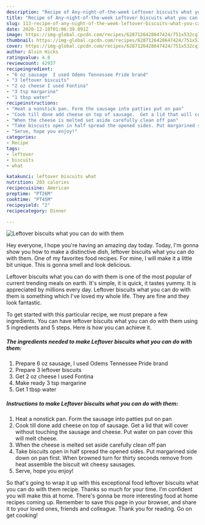 ```yaml
---
description: "Recipe of Any-night-of-the-week Leftover biscuits what you can do with them"
title: "Recipe of Any-night-of-the-week Leftover biscuits what you can do with them"
slug: 113-recipe-of-any-night-of-the-week-leftover-biscuits-what-you-can-do-with-them
date: 2020-12-18T01:06:39.891Z
image: https://img-global.cpcdn.com/recipes/6287126428647424/751x532cq70/leftover-biscuits-what-you-can-do-with-them-recipe-main-photo.jpg
thumbnail: https://img-global.cpcdn.com/recipes/6287126428647424/751x532cq70/leftover-biscuits-what-you-can-do-with-them-recipe-main-photo.jpg
cover: https://img-global.cpcdn.com/recipes/6287126428647424/751x532cq70/leftover-biscuits-what-you-can-do-with-them-recipe-main-photo.jpg
author: Alvin Hicks
ratingvalue: 4.8
reviewcount: 42937
recipeingredient:
- "6 oz sausage  I used Odems Tennessee Pride brand"
- "3 leftover biscuits"
- "2 oz cheese I used Fontina"
- "3 tsp margarine"
- "1 tbsp water"
recipeinstructions:
- "Heat a nonstick pan. Form the sausage into patties put on pan"
- "Cook till done add cheese on top of sausage.  Get a lid that will cover without touching the sausage and cheese.  Put water on pan cover this will melt cheese."
- "When the cheese is melted set aside carefully clean off pan"
- "Take biscuits open in half spread the opened sides. Put margarined side down on pan first. When browned turn for thirty seconds remove from heat assemble the biscuit wit cheesy sausages."
- "Serve, hope you enjoy!"
categories:
- Recipe
tags:
- leftover
- biscuits
- what

katakunci: leftover biscuits what 
nutrition: 203 calories
recipecuisine: American
preptime: "PT26M"
cooktime: "PT45M"
recipeyield: "2"
recipecategory: Dinner

---
```



![Leftover biscuits what you can do with them](https://img-global.cpcdn.com/recipes/6287126428647424/751x532cq70/leftover-biscuits-what-you-can-do-with-them-recipe-main-photo.jpg)

Hey everyone, I hope you're having an amazing day today. Today, I'm gonna show you how to make a distinctive dish, leftover biscuits what you can do with them. One of my favorites food recipes. For mine, I will make it a little bit unique. This is gonna smell and look delicious.



Leftover biscuits what you can do with them is one of the most popular of current trending meals on earth. It's simple, it is quick, it tastes yummy. It is appreciated by millions every day. Leftover biscuits what you can do with them is something which I've loved my whole life. They are fine and they look fantastic.


To get started with this particular recipe, we must prepare a few ingredients. You can have leftover biscuits what you can do with them using 5 ingredients and 5 steps. Here is how you can achieve it.

<!--inarticleads1-->

##### The ingredients needed to make Leftover biscuits what you can do with them:

1. Prepare 6 oz sausage,  I used Odems Tennessee Pride brand
1. Prepare 3 leftover biscuits
1. Get 2 oz cheese I used Fontina
1. Make ready 3 tsp margarine
1. Get 1 tbsp water




<!--inarticleads2-->

##### Instructions to make Leftover biscuits what you can do with them:

1. Heat a nonstick pan. Form the sausage into patties put on pan
1. Cook till done add cheese on top of sausage.  Get a lid that will cover without touching the sausage and cheese.  Put water on pan cover this will melt cheese.
1. When the cheese is melted set aside carefully clean off pan
1. Take biscuits open in half spread the opened sides. Put margarined side down on pan first. When browned turn for thirty seconds remove from heat assemble the biscuit wit cheesy sausages.
1. Serve, hope you enjoy!




So that's going to wrap it up with this exceptional food leftover biscuits what you can do with them recipe. Thanks so much for your time. I'm confident you will make this at home. There's gonna be more interesting food at home recipes coming up. Remember to save this page in your browser, and share it to your loved ones, friends and colleague. Thank you for reading. Go on get cooking!
